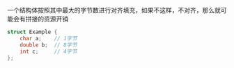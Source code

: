 一个结构体按照其中最大的字节数进行对齐填充，如果不这样，不对齐，那么就可能会有拼接的资源开销

``` C++
struct Example {
    char a;    // 1字节
    double b;  // 8字节
    int c;     // 4字节
};